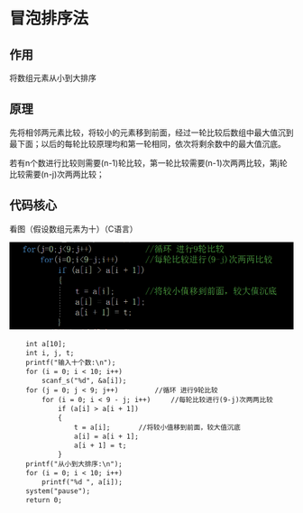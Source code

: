 # 冒泡排序法

## 作用

将数组元素从小到大排序

## 原理

先将相邻两元素比较，将较小的元素移到前面，经过一轮比较后数组中最大值沉到最下面；以后的每轮比较原理均和第一轮相同，依次将剩余数中的最大值沉底。

若有n个数进行比较则需要(n-1)轮比较，第一轮比较需要(n-1)次两两比较，第j轮比较需要(n-j)次两两比较；

## 代码核心

看图（假设数组元素为十）（C语言）


![输入图片说明](./images/1.png)

```
	int a[10];
	int i, j, t;
	printf("输入十个数:\n");
	for (i = 0; i < 10; i++)
		scanf_s("%d", &a[i]);
	for (j = 0; j < 9; j++)			//循环 进行9轮比较
		for (i = 0; i < 9 - j; i++)		//每轮比较进行(9-j)次两两比较
			if (a[i] > a[i + 1])
			{
				t = a[i];		//将较小值移到前面，较大值沉底
				a[i] = a[i + 1];
				a[i + 1] = t;
			}
	printf("从小到大排序:\n");
	for (i = 0; i < 10; i++)
		printf("%d ", a[i]);
	system("pause");
	return 0;
```